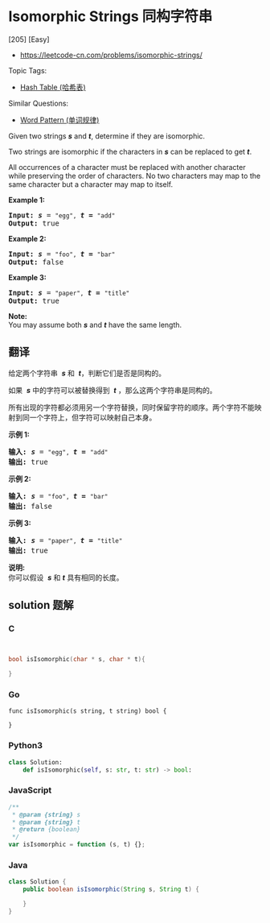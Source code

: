# Isomorphic Strings 同构字符串

[205] [Easy]

- https://leetcode-cn.com/problems/isomorphic-strings/

Topic Tags:

- [Hash Table (哈希表)](https://leetcode-cn.com/tag/hash-table/)

Similar Questions:

- [Word Pattern (单词规律)](https://leetcode-cn.com/problems/word-pattern/)

Given two strings **_s_** and **_t_**, determine if they are isomorphic.

Two strings are isomorphic if the characters in **_s_** can be replaced to get **_t_**.

All occurrences of a character must be replaced with another character while preserving the order of characters. No two characters may map to the same character but a character may map to itself.

**Example 1:**

<pre><strong>Input:</strong> <b><i>s</i></b> = <code>"egg", </code><b><i>t = </i></b><code>"add"</code>
<strong>Output:</strong> true
</pre>

**Example 2:**

<pre><strong>Input:</strong> <b><i>s</i></b> = <code>"foo", </code><b><i>t = </i></b><code>"bar"</code>
<strong>Output:</strong> false</pre>

**Example 3:**

<pre><strong>Input:</strong> <b><i>s</i></b> = <code>"paper", </code><b><i>t = </i></b><code>"title"</code>
<strong>Output:</strong> true</pre>

**Note:**  
You may assume both **_s_** and **_t_** have the same length.

## 翻译

给定两个字符串  ***s*** 和  **_t_**，判断它们是否是同构的。

如果  ***s*** 中的字符可以被替换得到  **_t_** ，那么这两个字符串是同构的。

所有出现的字符都必须用另一个字符替换，同时保留字符的顺序。两个字符不能映射到同一个字符上，但字符可以映射自己本身。

**示例 1:**

<pre><strong>输入:</strong> <strong><em>s</em></strong> = <code>"egg", </code><strong><em>t = </em></strong><code>"add"</code>
<strong>输出:</strong> true
</pre>

**示例 2:**

<pre><strong>输入:</strong> <strong><em>s</em></strong> = <code>"foo", </code><strong><em>t = </em></strong><code>"bar"</code>
<strong>输出:</strong> false</pre>

**示例 3:**

<pre><strong>输入:</strong> <strong><em>s</em></strong> = <code>"paper", </code><strong><em>t = </em></strong><code>"title"</code>
<strong>输出:</strong> true</pre>

**说明:**  
你可以假设  ***s*** 和 **_t_** 具有相同的长度。

## solution 题解

### C

```c


bool isIsomorphic(char * s, char * t){

}


```

### Go

```golang
func isIsomorphic(s string, t string) bool {

}
```

### Python3

```python
class Solution:
    def isIsomorphic(self, s: str, t: str) -> bool:

```

### JavaScript

```javascript
/**
 * @param {string} s
 * @param {string} t
 * @return {boolean}
 */
var isIsomorphic = function (s, t) {};
```

### Java

```java
class Solution {
    public boolean isIsomorphic(String s, String t) {

    }
}
```
